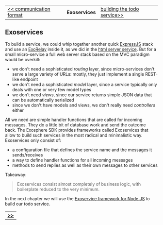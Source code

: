 <table>
  <tr>
    <td><a href="06_communication_format.md">&lt;&lt; communication format</a></td>
    <th>Exoservices</th>
    <td><a href="08_todo_service.md">building the todo service&gt;&gt;</a></td>
  </tr>
</table>


## Exoservices

To build a service,
we could whip together another quick [ExpressJS](https://expressjs.com) stack
and use an [ExoRelay](https://github.com/Originate/exorelay-js) inside it,
as we did in the [html server service](04_html_server.md).
But for a small micro-service a full web server stack
based on the MVC paradigm would be overkill:
* we don't need a sophisticated _routing_ layer,
  since micro-services don't serve a large variety of URLs:
  mostly, they just implement a single REST-like endpoint
* we don't need a sophisticated _model_ layer,
  since a service typically only deals with one or very few model types
* we don't need _views_, since our service returns simple JSON data
  that can be automatically serialized
* since we don't have models and views,
  we don't really need _controllers_ either

All we need are simple handler functions
that are called for incoming messages.
They do a little bit of database work and send the outcome back.
The Exosphere SDK provides frameworks called Exoservices
that allow to build such services in the most radical and minimalistic way.
Exoservices only consist of:
* a configuration file that defines the service name and the messages it sends/receives
* a way to define handler functions for all incoming messages
* methods to send replies as well as their own messages to other services

Takeaway:
> Exoservices consist almost completely of business logic,
> with boilerplate reduced to the very minimum.

In the next chapter we will use the
[Exoservice framework for Node.JS](https://github.com/originate/exoservice-js)
to build our todo service.


<table>
  <tr>
    <td><a href="08_todo_service.md"><b>&gt;&gt;</b></a></td>
  </tr>
</table>
